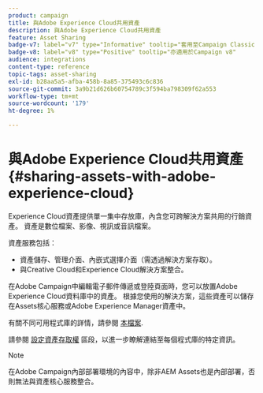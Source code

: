 ```yaml
---
product: campaign
title: 與Adobe Experience Cloud共用資產
description: 與Adobe Experience Cloud共用資產
feature: Asset Sharing
badge-v7: label="v7" type="Informative" tooltip="套用至Campaign Classic v7"
badge-v8: label="v8" type="Positive" tooltip="亦適用於Campaign v8"
audience: integrations
content-type: reference
topic-tags: asset-sharing
exl-id: b28aa5a5-afba-458b-8a85-375493c6c836
source-git-commit: 3a9b21d626b60754789c3f594ba798309f62a553
workflow-type: tm+mt
source-wordcount: '179'
ht-degree: 1%

---
```


# 與Adobe Experience Cloud共用資產{#sharing-assets-with-adobe-experience-cloud}



Experience Cloud資產提供單一集中存放庫，內含您可跨解決方案共用的行銷資產。 資產是數位檔案、影像、視訊或音訊檔案。

資產服務包括：

* 資產儲存、管理介面、內嵌式選擇介面（需透過解決方案存取）。
* 與Creative Cloud和Experience Cloud解決方案整合。

在Adobe Campaign中編輯電子郵件傳遞或登陸頁面時，您可以放置Adobe Experience Cloud資料庫中的資產。 根據您使用的解決方案，這些資產可以儲存在Assets核心服務或Adobe Experience Manager資產中。

有關不同可用程式庫的詳情，請參閱 [本檔案](https://experienceleague.adobe.com/docs/core-services/interface/assets/experience-cloud-assets.html).

請參閱 [設定資產存取權](../../integrations/using/configuring-access-to-assets.md) 區段，以進一步瞭解連結至每個程式庫的特定資訊。

>[!NOTE]
>
>在Adobe Campaign內部部署環境的內容中，除非AEM Assets也是內部部署，否則無法與資產核心服務整合。
